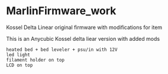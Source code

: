 # MarlinFirmware_work
Kossel Delta Linear original firmware with modifications for item

This is an Anycubic Kossel delta liear version with added mods

	heated bed + bed leveler + psu/in with 12V
	led light
	filament holder on top
	LCD on top
	
